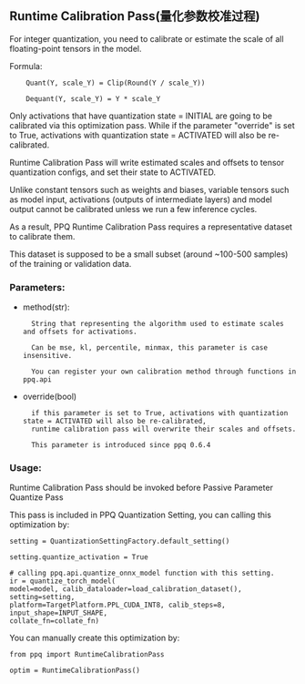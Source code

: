 ## Runtime Calibration Pass(量化参数校准过程)

For integer quantization, you need to calibrate or estimate the scale of all floating-point tensors in the model.

Formula:

        Quant(Y, scale_Y) = Clip(Round(Y / scale_Y))

        Dequant(Y, scale_Y) = Y * scale_Y

Only activations that have quantization state = INITIAL are going to be calibrated via this optimization pass. 
While if the parameter "override" is set to True, activations with quantization state = ACTIVATED will also be re-calibrated.

Runtime Calibration Pass will write estimated scales and offsets to tensor quantization configs, and set their state to ACTIVATED.

Unlike constant tensors such as weights and biases, variable tensors such as model input, activations (outputs of intermediate layers) and model output cannot be calibrated unless we run a few inference cycles. 

As a result, PPQ Runtime Calibration Pass requires a representative dataset to calibrate them. 

This dataset is supposed to be a small subset (around ~100-500 samples) of the training or validation data.

### Parameters:

* method(str):

        String that representing the algorithm used to estimate scales and offsets for activations.

        Can be mse, kl, percentile, minmax, this parameter is case insensitive.

        You can register your own calibration method through functions in ppq.api

* override(bool)

        if this parameter is set to True, activations with quantization state = ACTIVATED will also be re-calibrated, 
        runtime calibration pass will overwrite their scales and offsets.

        This parameter is introduced since ppq 0.6.4

### Usage:

Runtime Calibration Pass should be invoked before Passive Parameter Quantize Pass

This pass is included in PPQ Quantization Setting, you can calling this optimization by:

    setting = QuantizationSettingFactory.default_setting()

    setting.quantize_activation = True

    # calling ppq.api.quantize_onnx_model function with this setting.
    ir = quantize_torch_model(
    model=model, calib_dataloader=load_calibration_dataset(), setting=setting,
    platform=TargetPlatform.PPL_CUDA_INT8, calib_steps=8, input_shape=INPUT_SHAPE, 
    collate_fn=collate_fn)

You can manually create this optimization by:

    from ppq import RuntimeCalibrationPass

    optim = RuntimeCalibrationPass()
